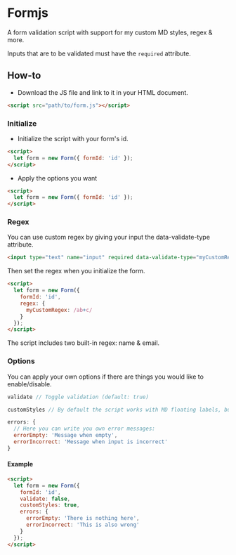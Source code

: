 # Formjs

A form validation script with support for my custom MD styles, regex &amp; more.

Inputs that are to be validated must have the `required` attribute.

## How-to

- Download the JS file and link to it in your HTML document.
```html
<script src="path/to/form.js"></script>
```

### Initialize

- Initialize the script with your form's id.
```html
<script>
  let form = new Form({ formId: 'id' });
</script>
```

- Apply the options you want
```html
<script>
  let form = new Form({ formId: 'id' });
</script>
```

### Regex

You can use custom regex by giving your input the data-validate-type attribute.
```html
<input type="text" name="input" required data-validate-type="myCustomRegex">
```

Then set the regex when you initialize the form.
```html
<script>
  let form = new Form({
    formId: 'id',
    regex: {
      myCustomRegex: /ab+c/
    }
  });
</script>
```

The script includes two built-in regex: name & email.

### Options

You can apply your own options if there are things you would like to enable/disable.
```javascript
validate // Toggle validation (default: true)
```
```javascript
customStyles // By default the script works with MD floating labels, but it can be disabled (default: false)
```
```javascript
errors: {
  // Here you can write you own error messages:
  errorEmpty: 'Message when empty',
  errorIncorrect: 'Message when input is incorrect'
}
```

#### Example
```html
<script>
  let form = new Form({
    formId: 'id',
    validate: false,
    customStyles: true,
    errors: {
      errorEmpty: 'There is nothing here',
      errorIncorrect: 'This is also wrong'
    }
  });
</script>
```


